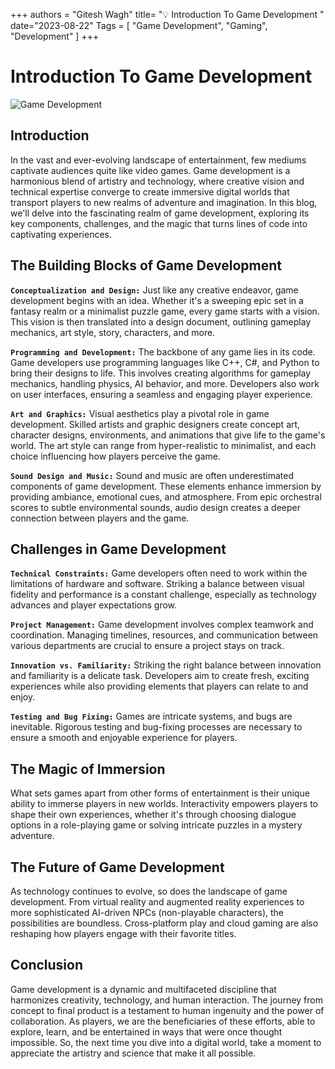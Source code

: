 +++
authors = "Gitesh Wagh"
title= "💡 Introduction To Game Development "
date="2023-08-22"
Tags = [
    "Game Development",
     "Gaming",
     "Development"
] 
+++
# Introduction To Game Development
<img title="Game Development" alt="Game Development" src="/images/Game.jpg">

## Introduction

In the vast and ever-evolving landscape of entertainment, few mediums captivate audiences quite like 
video games. Game development is a harmonious blend of artistry and technology, where creative vision 
and technical expertise converge to create immersive digital worlds that transport players to new 
realms of adventure and imagination. In this blog, we'll delve into the fascinating realm of game 
development, exploring its key components, challenges, and the magic that turns lines of code into 
captivating experiences.

## The Building Blocks of Game Development

**`Conceptualization and Design:`** Just like any creative endeavor, game development begins with an 
idea. Whether it's a sweeping epic set in a fantasy realm or a minimalist puzzle game, every game 
starts with a vision. This vision is then translated into a design document, outlining gameplay 
mechanics, art style, story, characters, and more.

**`Programming and Development:`** The backbone of any game lies in its code. Game developers use 
programming languages like C++, C#, and Python to bring their designs to life. This involves creating 
algorithms for gameplay mechanics, handling physics, AI behavior, and more. Developers also work on 
user interfaces, ensuring a seamless and engaging player experience.

**`Art and Graphics:`** Visual aesthetics play a pivotal role in game development. Skilled artists 
and 
graphic designers create concept art, character designs, environments, and animations that give life 
to the game's world. The art style can range from hyper-realistic to minimalist, and each choice 
influencing how players perceive the game.


**`Sound Design and Music:`** Sound and music are often underestimated components of game development. 
These elements enhance immersion by providing ambiance, emotional cues, and atmosphere. From epic 
orchestral scores to subtle environmental sounds, audio design creates a deeper connection between 
players and the game.

## Challenges in Game Development

**`Technical Constraints:`** Game developers often need to work within the limitations of hardware and 
software. Striking a balance between visual fidelity and performance is a constant challenge, 
especially as technology advances and player expectations grow.

**`Project Management:`** Game development involves complex teamwork and coordination. Managing 
timelines, resources, and communication between various departments are crucial to ensure a project 
stays on track.

**`Innovation vs. Familiarity:`** Striking the right balance between innovation and familiarity is a 
delicate task. Developers aim to create fresh, exciting experiences while also providing elements 
that players can relate to and enjoy.

**`Testing and Bug Fixing:`** Games are intricate systems, and bugs are inevitable. Rigorous testing 
and bug-fixing processes are necessary to ensure a smooth and enjoyable experience for players.

## The Magic of Immersion

What sets games apart from other forms of entertainment is their unique ability to immerse players in 
new worlds. Interactivity empowers players to shape their own experiences, whether it's through 
choosing dialogue options in a role-playing game or solving intricate puzzles in a mystery adventure.

## The Future of Game Development

As technology continues to evolve, so does the landscape of game development. From virtual reality 
and augmented reality experiences to more sophisticated AI-driven NPCs (non-playable characters), the 
possibilities are boundless. Cross-platform play and cloud gaming are also reshaping how players 
engage with their favorite titles.

## Conclusion

Game development is a dynamic and multifaceted discipline that harmonizes creativity, technology, and 
human interaction. The journey from concept to final product is a testament to human ingenuity and 
the power of collaboration. As players, we are the beneficiaries of these efforts, able to explore, 
learn, and be entertained in ways that were once thought impossible. So, the next time you dive into 
a digital world, take a moment to appreciate the artistry and science that make it all possible.